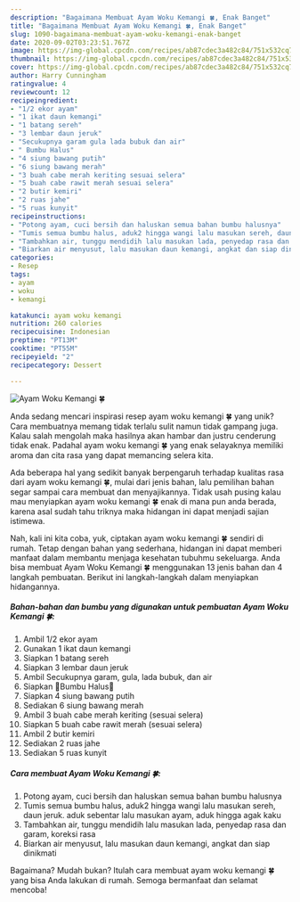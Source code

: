 ```yaml
---
description: "Bagaimana Membuat Ayam Woku Kemangi 🍀, Enak Banget"
title: "Bagaimana Membuat Ayam Woku Kemangi 🍀, Enak Banget"
slug: 1090-bagaimana-membuat-ayam-woku-kemangi-enak-banget
date: 2020-09-02T03:23:51.767Z
image: https://img-global.cpcdn.com/recipes/ab87cdec3a482c84/751x532cq70/ayam-woku-kemangi-🍀-foto-resep-utama.jpg
thumbnail: https://img-global.cpcdn.com/recipes/ab87cdec3a482c84/751x532cq70/ayam-woku-kemangi-🍀-foto-resep-utama.jpg
cover: https://img-global.cpcdn.com/recipes/ab87cdec3a482c84/751x532cq70/ayam-woku-kemangi-🍀-foto-resep-utama.jpg
author: Harry Cunningham
ratingvalue: 4
reviewcount: 12
recipeingredient:
- "1/2 ekor ayam"
- "1 ikat daun kemangi"
- "1 batang sereh"
- "3 lembar daun jeruk"
- "Secukupnya garam gula lada bubuk dan air"
- " Bumbu Halus"
- "4 siung bawang putih"
- "6 siung bawang merah"
- "3 buah cabe merah keriting sesuai selera"
- "5 buah cabe rawit merah sesuai selera"
- "2 butir kemiri"
- "2 ruas jahe"
- "5 ruas kunyit"
recipeinstructions:
- "Potong ayam, cuci bersih dan haluskan semua bahan bumbu halusnya"
- "Tumis semua bumbu halus, aduk2 hingga wangi lalu masukan sereh, daun jeruk. aduk sebentar lalu masukan ayam, aduk hingga agak kaku"
- "Tambahkan air, tunggu mendidih lalu masukan lada, penyedap rasa dan garam, koreksi rasa"
- "Biarkan air menyusut, lalu masukan daun kemangi, angkat dan siap dinikmati"
categories:
- Resep
tags:
- ayam
- woku
- kemangi

katakunci: ayam woku kemangi 
nutrition: 260 calories
recipecuisine: Indonesian
preptime: "PT13M"
cooktime: "PT55M"
recipeyield: "2"
recipecategory: Dessert

---
```



![Ayam Woku Kemangi 🍀](https://img-global.cpcdn.com/recipes/ab87cdec3a482c84/751x532cq70/ayam-woku-kemangi-🍀-foto-resep-utama.jpg)

Anda sedang mencari inspirasi resep ayam woku kemangi 🍀 yang unik? Cara membuatnya memang tidak terlalu sulit namun tidak gampang juga. Kalau salah mengolah maka hasilnya akan hambar dan justru cenderung tidak enak. Padahal ayam woku kemangi 🍀 yang enak selayaknya memiliki aroma dan cita rasa yang dapat memancing selera kita.



Ada beberapa hal yang sedikit banyak berpengaruh terhadap kualitas rasa dari ayam woku kemangi 🍀, mulai dari jenis bahan, lalu pemilihan bahan segar sampai cara membuat dan menyajikannya. Tidak usah pusing kalau mau menyiapkan ayam woku kemangi 🍀 enak di mana pun anda berada, karena asal sudah tahu triknya maka hidangan ini dapat menjadi sajian istimewa.


Nah, kali ini kita coba, yuk, ciptakan ayam woku kemangi 🍀 sendiri di rumah. Tetap dengan bahan yang sederhana, hidangan ini dapat memberi manfaat dalam membantu menjaga kesehatan tubuhmu sekeluarga. Anda bisa membuat Ayam Woku Kemangi 🍀 menggunakan 13 jenis bahan dan 4 langkah pembuatan. Berikut ini langkah-langkah dalam menyiapkan hidangannya.

<!--inarticleads1-->

##### Bahan-bahan dan bumbu yang digunakan untuk pembuatan Ayam Woku Kemangi 🍀:

1. Ambil 1/2 ekor ayam
1. Gunakan 1 ikat daun kemangi
1. Siapkan 1 batang sereh
1. Siapkan 3 lembar daun jeruk
1. Ambil Secukupnya garam, gula, lada bubuk, dan air
1. Siapkan  🥥Bumbu Halus🥥
1. Siapkan 4 siung bawang putih
1. Sediakan 6 siung bawang merah
1. Ambil 3 buah cabe merah keriting (sesuai selera)
1. Siapkan 5 buah cabe rawit merah (sesuai selera)
1. Ambil 2 butir kemiri
1. Sediakan 2 ruas jahe
1. Sediakan 5 ruas kunyit




<!--inarticleads2-->

##### Cara membuat Ayam Woku Kemangi 🍀:

1. Potong ayam, cuci bersih dan haluskan semua bahan bumbu halusnya
1. Tumis semua bumbu halus, aduk2 hingga wangi lalu masukan sereh, daun jeruk. aduk sebentar lalu masukan ayam, aduk hingga agak kaku
1. Tambahkan air, tunggu mendidih lalu masukan lada, penyedap rasa dan garam, koreksi rasa
1. Biarkan air menyusut, lalu masukan daun kemangi, angkat dan siap dinikmati




Bagaimana? Mudah bukan? Itulah cara membuat ayam woku kemangi 🍀 yang bisa Anda lakukan di rumah. Semoga bermanfaat dan selamat mencoba!
